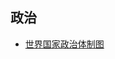 ## 政治
- [世界国家政治体制图](https://8ku.github.io/data/novel/CountriesBySystemOfGovernment/countriesBySystemOfGovernment.html)
